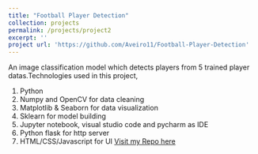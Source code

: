 ```yaml
---
title: "Football Player Detection"
collection: projects
permalink: /projects/project2
excerpt: ''
project url: 'https://github.com/Aveiro11/Football-Player-Detection'
---
```

An image classification model which detects players from 5 trained player datas.Technologies used in this project,
1. Python
2. Numpy and OpenCV for data cleaning
3. Matplotlib & Seaborn for data visualization
4. Sklearn for model building
5. Jupyter notebook, visual studio code and pycharm as IDE
6. Python flask for http server
7. HTML/CSS/Javascript for UI 
[Visit my Repo here](https://github.com/Aveiro11/Football-Player-Detection)
